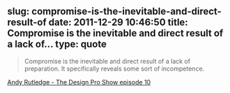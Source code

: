 slug: compromise-is-the-inevitable-and-direct-result-of
date: 2011-12-29 10:46:50
title: Compromise is the inevitable and direct result of a lack of...
type: quote
---

> Compromise is the inevitable and direct result of a lack of preparation. It specifically reveals some sort of incompetence.

[Andy Rutledge - The Design Pro Show episode 10](http://andyrutledge.com/dpshow/dps-episode-10.php)
